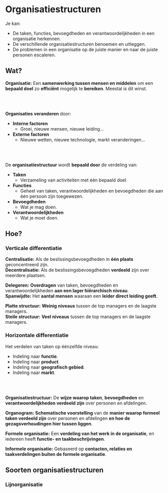 # Organisatiestructuren

Je kan:
- De taken, functies, bevoegdheden en verantwoordelijkheden in een organisatie herkennen.
- De verschillende organisatiestructuren benoemen en uitleggen.
- De problemen in een organisatie op de juiste manier en naar de juiste personen escaleren.

## Wat?

**Organisatie:** Een **samenwerking tussen mensen en middelen** om een **bepaald doel** zo **efficiënt** mogelijk te 
**bereiken**. Meestal is dit winst.

<!-- INVISIBLE CHARACTERS FOR SECTION LINE -->
<format style="underline">
⠀⠀⠀⠀⠀⠀⠀⠀⠀⠀⠀⠀⠀⠀⠀⠀⠀⠀⠀⠀⠀⠀⠀⠀⠀⠀⠀⠀⠀⠀⠀⠀⠀⠀⠀⠀⠀⠀⠀⠀⠀⠀⠀⠀⠀⠀⠀⠀⠀⠀⠀⠀⠀⠀⠀⠀⠀⠀⠀⠀⠀⠀⠀⠀⠀⠀⠀⠀⠀⠀⠀⠀⠀⠀⠀⠀⠀⠀⠀⠀⠀⠀⠀⠀⠀⠀⠀⠀⠀⠀⠀⠀⠀
</format>
<!-- INVISIBLE CHARACTERS FOR SECTION LINE -->

**Organisaties veranderen** door:
- **Interne factoren**
  - Groei, nieuwe mensen, nieuwe leiding...
- **Externe factoren**
  - Nieuwe wetten, nieuwe technologie, markt veranderingen...

<!-- INVISIBLE CHARACTERS FOR SECTION LINE -->
<format style="underline">
⠀⠀⠀⠀⠀⠀⠀⠀⠀⠀⠀⠀⠀⠀⠀⠀⠀⠀⠀⠀⠀⠀⠀⠀⠀⠀⠀⠀⠀⠀⠀⠀⠀⠀⠀⠀⠀⠀⠀⠀⠀⠀⠀⠀⠀⠀⠀⠀⠀⠀⠀⠀⠀⠀⠀⠀⠀⠀⠀⠀⠀⠀⠀⠀⠀⠀⠀⠀⠀⠀⠀⠀⠀⠀⠀⠀⠀⠀⠀⠀⠀⠀⠀⠀⠀⠀⠀⠀⠀⠀⠀⠀⠀
</format>
<!-- INVISIBLE CHARACTERS FOR SECTION LINE -->

De **organisatiestructuur** wordt **bepaald door** de verdeling van:
- **Taken**
  - Verzameling van activiteiten met één bepaald doel.
- **Functies**
  - Geheel van taken, verantwoordelijkheden en bevoegdheden die aan één persoon zijn toegewezen.
- **Bevoegdheden**
  - Wat je mag doen.
- **Verantwoordelijkheden**
  - Wat je moet doen.

## Hoe?

### Verticale differentiatie

**Centralisatie:** Als de beslissingsbevoegdheden in **één plaats** geconcentreerd zijn.\
**Decentralisatie:** Als de beslissingsbevoegdheden **verdeeld** zijn over meerdere plaatsen.

**Delegeren:** **Overdragen** van taken, bevoegdheden en verantwoordelijkheden **aan een lager hiërarchisch niveau**.\
**Spanwijdte:** Het **aantal mensen** waaraan een **leider direct leiding geeft**.

**Platte structuur:** **Weinig niveaus** tussen de top managers en de laagste managers.\
**Steile structuur:** **Veel niveaus** tussen de top managers en de laagste managers.

### Horizontale differentiatie

Het verdelen van taken op éénzelfde niveau:
- Indeling naar **functie**.
- Indeling naar **product**.
- Indeling naar **geografisch gebied**.
- Indeling naar **markt**.

<!-- INVISIBLE CHARACTERS FOR SECTION LINE -->
<format style="underline">
⠀⠀⠀⠀⠀⠀⠀⠀⠀⠀⠀⠀⠀⠀⠀⠀⠀⠀⠀⠀⠀⠀⠀⠀⠀⠀⠀⠀⠀⠀⠀⠀⠀⠀⠀⠀⠀⠀⠀⠀⠀⠀⠀⠀⠀⠀⠀⠀⠀⠀⠀⠀⠀⠀⠀⠀⠀⠀⠀⠀⠀⠀⠀⠀⠀⠀⠀⠀⠀⠀⠀⠀⠀⠀⠀⠀⠀⠀⠀⠀⠀⠀⠀⠀⠀⠀⠀⠀⠀⠀⠀⠀⠀
</format>
<!-- INVISIBLE CHARACTERS FOR SECTION LINE -->

**Organisatiestructuur:** De **wijze waarop taken**, **bevoegdheden** en **verantwoordelijkheden verdeeld zijn** over 
personen en afdelingen.

**Organogram:** **Schematische voorstelling** van de **manier waarop formeel taken verdeeld zijn** over personen en afdelingen
**en hoe de gezagsverhoudingen hier tussen liggen**.

**Formele organisatie:** Een **verdeling van het werk in de organisatie**, en iedereen heeft **functie- en taakbeschrijvingen**.

**Informele organisatie:** Gebaseerd op **contacten, relaties en taakverdelingen buiten de formele organisatie**.

## Soorten organisatiestructuren

### Lijnorganisatie


